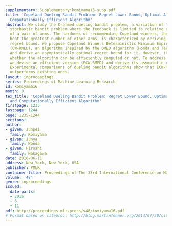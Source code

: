 ```yaml
---
supplementary: Supplementary:komiyama16-supp.pdf
title: 'Copeland Dueling Bandit Problem: Regret Lower Bound, Optimal Algorithm, and
  Computationally Efficient Algorithm'
abstract: We study the K-armed dueling bandit problem, a variation of the standard
  stochastic bandit problem where the feedback is limited to relative comparisons
  of a pair of arms. The hardness of recommending Copeland winners, the arms that
  beat the greatest number of other arms, is characterized by deriving an asymptotic
  regret bound. We propose Copeland Winners Deterministic Minimum Empirical Divergence
  (CW-RMED), an algorithm inspired by the DMED algorithm (Honda and Takemura, 2010),
  and derive an asymptotically optimal regret bound for it. However, it is not known
  whether the algorithm can be efficiently computed or not. To address this issue,
  we devise an efficient version (ECW-RMED) and derive its asymptotic regret bound.
  Experimental comparisons of dueling bandit algorithms show that ECW-RMED significantly
  outperforms existing ones.
layout: inproceedings
series: Proceedings of Machine Learning Research
id: komiyama16
month: 0
tex_title: 'Copeland Dueling Bandit Problem: Regret Lower Bound, Optimal Algorithm,
  and Computationally Efficient Algorithm'
firstpage: 1235
lastpage: 1244
page: 1235-1244
sections: 
author:
- given: Junpei
  family: Komiyama
- given: Junya
  family: Honda
- given: Hiroshi
  family: Nakagawa
date: 2016-06-11
address: New York, New York, USA
publisher: PMLR
container-title: Proceedings of The 33rd International Conference on Machine Learning
volume: '48'
genre: inproceedings
issued:
  date-parts:
  - 2016
  - 6
  - 11
pdf: http://proceedings.mlr.press/v48/komiyama16.pdf
# Format based on citeproc: http://blog.martinfenner.org/2013/07/30/citeproc-yaml-for-bibliographies/
---
```


